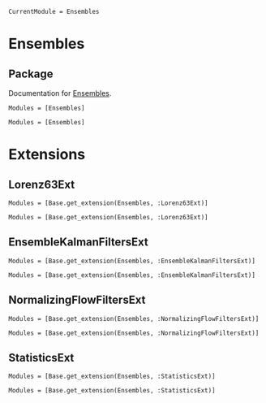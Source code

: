 ```@meta
CurrentModule = Ensembles
```

# Ensembles

## Package

Documentation for [Ensembles](https://github.com/DataAssimilation/Ensembles.jl).


```@index
Modules = [Ensembles]
```

```@autodocs
Modules = [Ensembles]
```


# Extensions

## Lorenz63Ext

```@index
Modules = [Base.get_extension(Ensembles, :Lorenz63Ext)]
```

```@autodocs
Modules = [Base.get_extension(Ensembles, :Lorenz63Ext)]
```

## EnsembleKalmanFiltersExt

```@index
Modules = [Base.get_extension(Ensembles, :EnsembleKalmanFiltersExt)]
```

```@autodocs
Modules = [Base.get_extension(Ensembles, :EnsembleKalmanFiltersExt)]
```

## NormalizingFlowFiltersExt

```@index
Modules = [Base.get_extension(Ensembles, :NormalizingFlowFiltersExt)]
```

```@autodocs
Modules = [Base.get_extension(Ensembles, :NormalizingFlowFiltersExt)]
```

## StatisticsExt

```@index
Modules = [Base.get_extension(Ensembles, :StatisticsExt)]
```

```@autodocs
Modules = [Base.get_extension(Ensembles, :StatisticsExt)]
```
